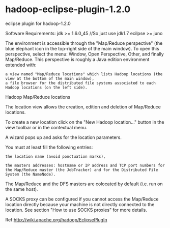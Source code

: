 hadoop-eclipse-plugin-1.2.0
===========================

eclipse plugin for hadoop-1.2.0

Software Requirements:
jdk >= 1.6.0_45  //So just use jdk1.7
ecilpse >= juno

The environment is accessible through the "Map/Reduce perspective" (the blue elephant icon in the top-right side of the main window). To open this perspective, select the menu: Window, Open Perspective, Other, and finally Map/Reduce. This perspective is roughly a Java edition environment extended with:

    a view named "Map/Reduce locations" which lists Hadoop locations (the view at the bottom of the main window),
    a file browser for the distributed file systems associated to each Hadoop locations (on the left side). 

Hadoop Map/Reduce locations

The location view allows the creation, edition and deletion of Map/Reduce locations.

To create a new location click on the "New Hadoop location..." button in the view toolbar or in the contextual menu.

A wizard pops up and asks for the location parameters.

You must at least fill the following entries:

    the location name (avoid ponctuation marks),

    the masters addresses: hostname or IP address and TCP port numbers for the Map/Reduce master (the JobTracker) and for the Distributed File System (the NameNode). 

The Map/Reduce and the DFS masters are colocated by default (i.e. run on the same host).

A SOCKS proxy can be configured if you cannot access the Map/Reduce location directly because your machine is not directly connected to the location. See section "How to use SOCKS proxies" for more details. 

Ref:http://wiki.apache.org/hadoop/EclipsePlugIn

